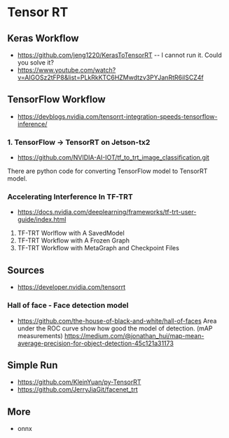 # Tensor RT

## Keras Workflow
- https://github.com/jeng1220/KerasToTensorRT -- I cannot run it. Could you solve it?
- https://www.youtube.com/watch?v=AIGOSz2tFP8&list=PLkRkKTC6HZMwdtzv3PYJanRtR6ilSCZ4f

## TensorFlow Workflow
- https://devblogs.nvidia.com/tensorrt-integration-speeds-tensorflow-inference/

### 1. TensorFlow -> TensorRT on Jetson-tx2
- https://github.com/NVIDIA-AI-IOT/tf_to_trt_image_classification.git

There are python code for converting TensorFlow model to TensorRT model. 

### Accelerating Interference In TF-TRT
- https://docs.nvidia.com/deeplearning/frameworks/tf-trt-user-guide/index.html

1. TF-TRT Worlflow with A SavedModel
2. TF-TRT Workflow with A Frozen Graph
3. TF-TRT Workflow with MetaGraph and Checkpoint Files

## Sources
- https://developer.nvidia.com/tensorrt

### Hall of face - Face detection model
- https://github.com/the-house-of-black-and-white/hall-of-faces
Area under the ROC curve show how good the model of detection.
(mAP measurements) https://medium.com/@jonathan_hui/map-mean-average-precision-for-object-detection-45c121a31173

## Simple Run
- https://github.com/KleinYuan/py-TensorRT
- https://github.com/JerryJiaGit/facenet_trt

## More
- onnx
